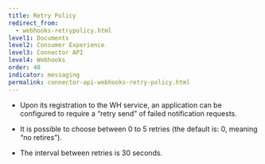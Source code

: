 ```yaml
---
title: Retry Policy
redirect_from:
  - webhooks-retrypolicy.html
level1: Documents
level2: Consumer Experience
level3: Connector API
level4: Webhooks
order: 40
indicator: messaging
permalink: connector-api-webhooks-retry-policy.html
---
```


* Upon its registration to the WH service, an application can be configured to require a “retry send” of failed notification requests.

* It is possible to choose between 0 to 5 retries (the default is: 0, meaning “no retires”).

* The interval between retries is 30 seconds.
